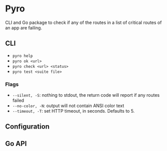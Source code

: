 # Pyro

CLI and Go package to check if any of the routes in a list of critical routes of an app are failing.

## CLI

- `pyro help`
- `pyro ok <url>`
- `pyro check <url> <status>`
- `pyro test <suite file>`

### Flags
- `--silent, -S`: nothing to stdout, the return code will report if any routes failed
- `--no-color, -N`: output will not contain ANSI color text
- `--timeout, -T`: set HTTP timeout, in seconds. Defaults to 5.

## Configuration

## Go API

